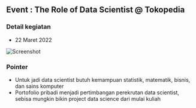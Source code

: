 ## Event : The Role of Data Scientist @ Tokopedia

### Detail kegiatan
- 22 Maret 2022

![Screenshot]()

### Pointer
- Untuk jadi data scientist butuh kemampuan statistik, matematik, bisnis, dan sains komputer
- Portofolio pribadi menjadi pertimbangan perekrutan data scientist, sebisa mungkin bikin project data science dari mulai kuliah
